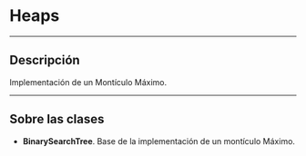 # Heaps

----

## Descripción

Implementación de un Montículo Máximo.

----

## Sobre las clases

* **BinarySearchTree**. Base de la implementación de un montículo Máximo.
